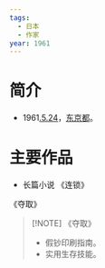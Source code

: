 ```yaml
---
tags:
  - 日本
  - 作家
year: 1961
---
```

# 简介

- 1961[.5.24](2024-05-24.md)，[东京都](东京都.md)。
# 主要作品

- 长篇小说
《连锁》

《夺取》

> [!NOTE] 《夺取》
> - 假钞印刷指南。
> - 实用生存技能。